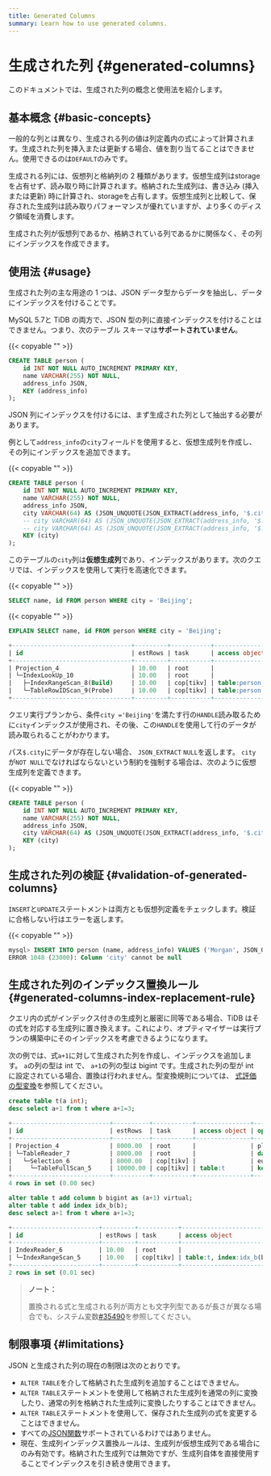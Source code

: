 ```yaml
---
title: Generated Columns
summary: Learn how to use generated columns.
---
```


# 生成された列 {#generated-columns}

このドキュメントでは、生成された列の概念と使用法を紹介します。

## 基本概念 {#basic-concepts}

一般的な列とは異なり、生成される列の値は列定義内の式によって計算されます。生成された列を挿入または更新する場合、値を割り当てることはできません。使用できるのは`DEFAULT`のみです。

生成される列には、仮想列と格納列の 2 種類があります。仮想生成列はstorageを占有せず、読み取り時に計算されます。格納された生成列は、書き込み (挿入または更新) 時に計算され、storageを占有します。仮想生成列と比較して、保存された生成列は読み取りパフォーマンスが優れていますが、より多くのディスク領域を消費します。

生成された列が仮想列であるか、格納されている列であるかに関係なく、その列にインデックスを作成できます。

## 使用法 {#usage}

生成された列の主な用途の 1 つは、JSON データ型からデータを抽出し、データにインデックスを付けることです。

MySQL 5.7と TiDB の両方で、JSON 型の列に直接インデックスを付けることはできません。つまり、次のテーブル スキーマは**サポートされていません**。

{{< copyable "" >}}

```sql
CREATE TABLE person (
    id INT NOT NULL AUTO_INCREMENT PRIMARY KEY,
    name VARCHAR(255) NOT NULL,
    address_info JSON,
    KEY (address_info)
);
```

JSON 列にインデックスを付けるには、まず生成された列として抽出する必要があります。

例として`address_info`の`city`フィールドを使用すると、仮想生成列を作成し、その列にインデックスを追加できます。

{{< copyable "" >}}

```sql
CREATE TABLE person (
    id INT NOT NULL AUTO_INCREMENT PRIMARY KEY,
    name VARCHAR(255) NOT NULL,
    address_info JSON,
    city VARCHAR(64) AS (JSON_UNQUOTE(JSON_EXTRACT(address_info, '$.city'))), -- virtual generated column
    -- city VARCHAR(64) AS (JSON_UNQUOTE(JSON_EXTRACT(address_info, '$.city'))) VIRTUAL, -- virtual generated column
    -- city VARCHAR(64) AS (JSON_UNQUOTE(JSON_EXTRACT(address_info, '$.city'))) STORED, -- stored generated column
    KEY (city)
);
```

このテーブルの`city`列は**仮想生成列**であり、インデックスがあります。次のクエリでは、インデックスを使用して実行を高速化できます。

{{< copyable "" >}}

```sql
SELECT name, id FROM person WHERE city = 'Beijing';
```

{{< copyable "" >}}

```sql
EXPLAIN SELECT name, id FROM person WHERE city = 'Beijing';
```

```sql
+---------------------------------+---------+-----------+--------------------------------+-------------------------------------------------------------+
| id                              | estRows | task      | access object                  | operator info                                               |
+---------------------------------+---------+-----------+--------------------------------+-------------------------------------------------------------+
| Projection_4                    | 10.00   | root      |                                | test.person.name, test.person.id                            |
| └─IndexLookUp_10                | 10.00   | root      |                                |                                                             |
|   ├─IndexRangeScan_8(Build)     | 10.00   | cop[tikv] | table:person, index:city(city) | range:["Beijing","Beijing"], keep order:false, stats:pseudo |
|   └─TableRowIDScan_9(Probe)     | 10.00   | cop[tikv] | table:person                   | keep order:false, stats:pseudo                              |
+---------------------------------+---------+-----------+--------------------------------+-------------------------------------------------------------+
```

クエリ実行プランから、条件`city ='Beijing'`を満たす行の`HANDLE`読み取るために`city`インデックスが使用され、その後、この`HANDLE`を使用して行のデータが読み取られることがわかります。

パス`$.city`にデータが存在しない場合、 `JSON_EXTRACT` `NULL`を返します。 `city`が`NOT NULL`でなければならないという制約を強制する場合は、次のように仮想生成列を定義できます。

{{< copyable "" >}}

```sql
CREATE TABLE person (
    id INT NOT NULL AUTO_INCREMENT PRIMARY KEY,
    name VARCHAR(255) NOT NULL,
    address_info JSON,
    city VARCHAR(64) AS (JSON_UNQUOTE(JSON_EXTRACT(address_info, '$.city'))) NOT NULL,
    KEY (city)
);
```

## 生成された列の検証 {#validation-of-generated-columns}

`INSERT`と`UPDATE`ステートメントは両方とも仮想列定義をチェックします。検証に合格しない行はエラーを返します。

{{< copyable "" >}}

```sql
mysql> INSERT INTO person (name, address_info) VALUES ('Morgan', JSON_OBJECT('Country', 'Canada'));
ERROR 1048 (23000): Column 'city' cannot be null
```

## 生成された列のインデックス置換ルール {#generated-columns-index-replacement-rule}

クエリ内の式がインデックス付きの生成列と厳密に同等である場合、TiDB はその式を対応する生成列に置き換えます。これにより、オプティマイザーは実行プランの構築中にそのインデックスを考慮できるようになります。

次の例では、式`a+1`に対して生成された列を作成し、インデックスを追加します。 `a`の列の型は int で、 `a+1`の列の型は bigint です。生成された列の型が int に設定されている場合、置換は行われません。型変換規則については、 [式評価の型変換](/functions-and-operators/type-conversion-in-expression-evaluation.md)を参照してください。

```sql
create table t(a int);
desc select a+1 from t where a+1=3;
```

```sql
+---------------------------+----------+-----------+---------------+--------------------------------+
| id                        | estRows  | task      | access object | operator info                  |
+---------------------------+----------+-----------+---------------+--------------------------------+
| Projection_4              | 8000.00  | root      |               | plus(test.t.a, 1)->Column#3    |
| └─TableReader_7           | 8000.00  | root      |               | data:Selection_6               |
|   └─Selection_6           | 8000.00  | cop[tikv] |               | eq(plus(test.t.a, 1), 3)       |
|     └─TableFullScan_5     | 10000.00 | cop[tikv] | table:t       | keep order:false, stats:pseudo |
+---------------------------+----------+-----------+---------------+--------------------------------+
4 rows in set (0.00 sec)
```

```sql
alter table t add column b bigint as (a+1) virtual;
alter table t add index idx_b(b);
desc select a+1 from t where a+1=3;
```

```sql
+------------------------+---------+-----------+-------------------------+---------------------------------------------+
| id                     | estRows | task      | access object           | operator info                               |
+------------------------+---------+-----------+-------------------------+---------------------------------------------+
| IndexReader_6          | 10.00   | root      |                         | index:IndexRangeScan_5                      |
| └─IndexRangeScan_5     | 10.00   | cop[tikv] | table:t, index:idx_b(b) | range:[3,3], keep order:false, stats:pseudo |
+------------------------+---------+-----------+-------------------------+---------------------------------------------+
2 rows in set (0.01 sec)
```

> **ノート：**
>
> 置換される式と生成される列が両方とも文字列型であるが長さが異なる場合でも、システム変数[#35490](https://github.com/pingcap/tidb/issues/35490#issuecomment-1211658886)を参照してください。

## 制限事項 {#limitations}

JSON と生成された列の現在の制限は次のとおりです。

-   `ALTER TABLE`を介して格納された生成列を追加することはできません。
-   `ALTER TABLE`ステートメントを使用して格納された生成列を通常の列に変換したり、通常の列を格納された生成列に変換したりすることはできません。
-   `ALTER TABLE`ステートメントを使用して、保存された生成列の式を変更することはできません。
-   すべての[JSON関数](/functions-and-operators/json-functions.md)サポートされているわけではありません。
-   現在、生成列インデックス置換ルールは、生成列が仮想生成列である場合にのみ有効です。格納された生成列では無効ですが、生成列自体を直接使用することでインデックスを引き続き使用できます。
